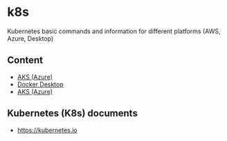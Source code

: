 # k8s
Kubernetes basic commands and information for different platforms (AWS, Azure, Desktop)


## Content

- [AKS (Azure)](./AKS/README.md)
- [Docker Desktop](./DockerDesktop/README.md)
- [AKS (Azure)](./EKS/README.md)


## Kubernetes (K8s) documents

- https://kubernetes.io

